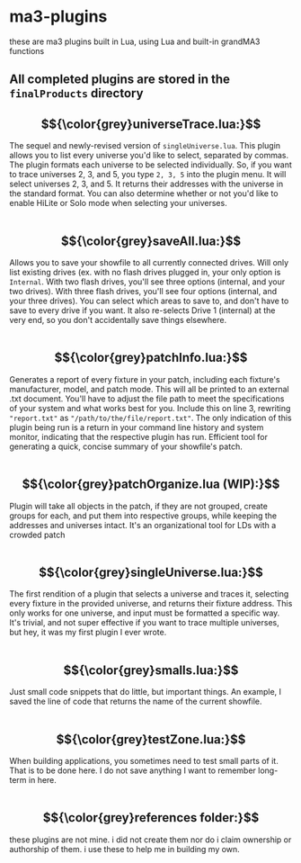 # ma3-plugins
these are ma3 plugins built in Lua, using Lua and built-in grandMA3 functions


## All completed plugins are stored in the `finalProducts` directory

## $${\color{grey}universeTrace.lua:}$$
The sequel and newly-revised version of `singleUniverse.lua`. This plugin allows you to list every universe you'd like to select, separated by commas. The plugin formats each universe to be selected individually. So, if you want to trace universes 2, 3, and 5, you type `2, 3, 5` into the plugin menu. It will select universes 2, 3, and 5. It returns their addresses with the universe in the standard format. You can also determine whether or not you'd like to enable HiLite or Solo mode when selecting your universes. 
<br>
<br>
## $${\color{grey}saveAll.lua:}$$
Allows you to save your showfile to all currently connected drives. Will only list existing drives (ex. with no flash drives plugged in, your only option is `Internal`. With two flash drives, you'll see three options (internal, and your two drives). With three flash drives, you'll see four options (internal, and your three drives). You can select which areas to save to, and don't have to save to every drive if you want. It also re-selects Drive 1 (internal) at the very end, so you don't accidentally save things elsewhere. 
<br>
<br>
## $${\color{grey}patchInfo.lua:}$$
Generates a report of every fixture in your patch, including each fixture's manufacturer, model, and patch mode. This will all be printed to an external .txt document. You'll have to adjust the file path to meet the specifications of your system and what works best for you. Include this on line 3, rewriting `"report.txt"` as `"/path/to/the/file/report.txt"`. The only indication of this plugin being run is a return in your command line history and system monitor, indicating that the respective plugin has run. Efficient tool for generating a quick, concise summary of your showfile's patch. 
<br>
<br>
## $${\color{grey}patchOrganize.lua (WIP):}$$
Plugin will take all objects in the patch, if they are not grouped, create groups for each, and put them into respective groups, while keeping the addresses and universes intact. It's an organizational tool for LDs with a crowded patch
<br>
<br>
## $${\color{grey}singleUniverse.lua:}$$
The first rendition of a plugin that selects a universe and traces it, selecting every fixture in the provided universe, and returns their fixture address. This only works for one universe, and input must be formatted a specific way. It's trivial, and not super effective if you want to trace multiple universes, but hey, it was my first plugin I ever wrote. 
<br>
<br>
## $${\color{grey}smalls.lua:}$$
Just small code snippets that do little, but important things. An example, I saved the line of code that returns the name of the current showfile. 
<br>
<br>
## $${\color{grey}testZone.lua:}$$
When building applications, you sometimes need to test small parts of it. That is to be done here. I do not save anything I want to remember long-term in here. 
<br>
<br>
## $${\color{grey}references folder:}$$
these plugins are not mine. i did not create them nor do i claim ownership or authorship of them. i use these to help me in building my own. 
